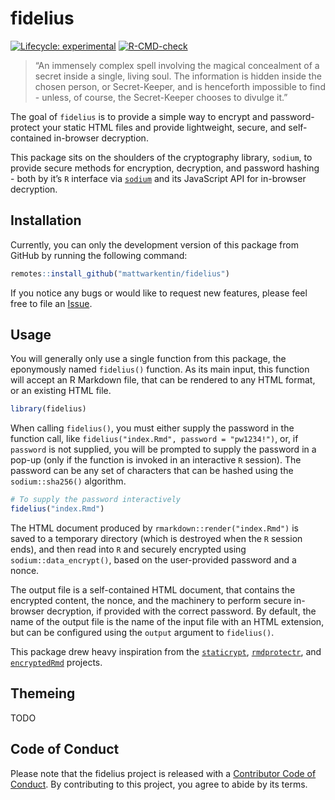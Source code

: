 
<!-- README.md is generated from README.Rmd. Please edit that file -->

# fidelius

<!-- badges: start -->

[![Lifecycle:
experimental](https://img.shields.io/badge/lifecycle-experimental-orange.svg)](https://lifecycle.r-lib.org/articles/stages.html#experimental)
[![R-CMD-check](https://github.com/mattwarkentin/fidelius/workflows/R-CMD-check/badge.svg)](https://github.com/mattwarkentin/fidelius/actions)
<!-- badges: end -->

> “An immensely complex spell involving the magical concealment of a
> secret inside a single, living soul. The information is hidden inside
> the chosen person, or Secret-Keeper, and is henceforth impossible to
> find - unless, of course, the Secret-Keeper chooses to divulge it.”

The goal of `fidelius` is to provide a simple way to encrypt and
password-protect your static HTML files and provide lightweight, secure,
and self-contained in-browser decryption.

This package sits on the shoulders of the cryptography library,
`sodium`, to provide secure methods for encryption, decryption, and
password hashing - both by it’s `R` interface via
[`sodium`](https://github.com/jeroen/sodium) and its JavaScript API for
in-browser decryption.

## Installation

Currently, you can only the development version of this package from
GitHub by running the following command:

``` r
remotes::install_github("mattwarkentin/fidelius")
```

If you notice any bugs or would like to request new features, please
feel free to file an
[Issue](https://github.com/mattwarkentin/fidelius/issues).

## Usage

You will generally only use a single function from this package, the
eponymously named `fidelius()` function. As its main input, this
function will accept an R Markdown file, that can be rendered to any
HTML format, or an existing HTML file.

``` r
library(fidelius)
```

When calling `fidelius()`, you must either supply the password in the
function call, like `fidelius("index.Rmd", password = "pw1234!")`, or,
if `password` is not supplied, you will be prompted to supply the
password in a pop-up (only if the function is invoked in an interactive
`R` session). The password can be any set of characters that can be
hashed using the `sodium::sha256()` algorithm.

``` r
# To supply the password interactively
fidelius("index.Rmd")
```

The HTML document produced by `rmarkdown::render("index.Rmd")` is saved
to a temporary directory (which is destroyed when the `R` session ends),
and then read into `R` and securely encrypted using
`sodium::data_encrypt()`, based on the user-provided password and a
nonce.

The output file is a self-contained HTML document, that contains the
encrypted content, the nonce, and the machinery to perform secure
in-browser decryption, if provided with the correct password. By
default, the name of the output file is the name of the input file with
an HTML extension, but can be configured using the `output` argument to
`fidelius()`.

This package drew heavy inspiration from the
[`staticrypt`](https://github.com/robinmoisson/staticrypt),
[`rmdprotectr`](https://github.com/favstats/rmdprotectr), and
[`encryptedRmd`](https://github.com/dirkschumacher/encryptedRmd)
projects.

## Themeing

TODO

## Code of Conduct

Please note that the fidelius project is released with a [Contributor
Code of
Conduct](https://contributor-covenant.org/version/2/0/CODE_OF_CONDUCT.html).
By contributing to this project, you agree to abide by its terms.
